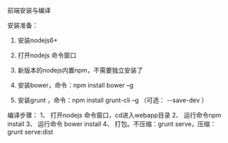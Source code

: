 前端安装与编译

安装准备：
1.	安装nodejs6+
2.	打开nodejs 命令窗口
 
3.	新版本的nodejs内置npm，不需要独立安装了
4.	安装bower，命令：npm install bower –g
 
5.	安装grunt ，命令：npm install grunt-cli –g   （可选： --save-dev ）
 


编译步骤：
1、	打开nodejs 命令窗口，cd进入webapp目录
2、	运行命令npm install
3、	运行命令 bower install
4、	打包。不压缩：grunt serve，压缩： grunt serve:dist 


